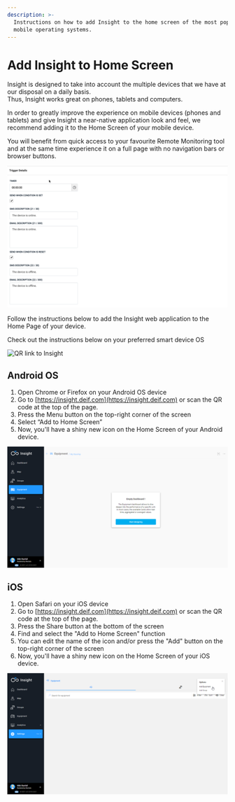 ```yaml
---
description: >-
  Instructions on how to add Insight to the home screen of the most popular
  mobile operating systems.
---
```


# Add Insight to Home Screen

Insight is designed to take into account the multiple devices that we have at our disposal on a daily basis.   
Thus, Insight works great on phones, tablets and computers.

In order to greatly improve the experience on mobile devices \(phones and tablets\) and give Insight a near-native application look and feel,  we recommend adding it to the Home Screen of your mobile device.

You will benefit from quick access to your favourite Remote Monitoring tool and at the same time experience it on a full page with no navigation bars or browser buttons.

![Insight webapp](../.gitbook/assets/image%20%282%29.png)

Follow the instructions below to add the Insight web application to the Home Page of your device.

Check out the instructions below on your preferred smart device OS

![QR link to Insight](../.gitbook/assets/frame.png)

## **Android OS**

1. Open Chrome or Firefox on your Android OS device
2. Go to [https://insight.deif.com](https://insight.deif.com) or scan the QR code at the top of the page.
3. Press the Menu button on the top-right corner of the screen
4. Select “Add to Home Screen”
5. Now, you'll have a shiny new icon on the Home Screen of your Android device.

![Android OS procedure](../.gitbook/assets/image%20%2811%29.png)

## **iOS**  <a id="ios"></a>

1. Open Safari on your iOS device
2. Go to [https://insight.deif.com](https://insight.deif.com) or scan the QR code at the top of the page.
3. Press the Share button at the bottom of the screen
4. Find and select the "Add to Home Screen" function
5. You can edit the name of the icon and/or press the "Add" button on the top-right corner of the screen
6. Now, you'll have a shiny new icon on the Home Screen of your iOS device.

![iOS procedure](../.gitbook/assets/image%20%288%29.png)




